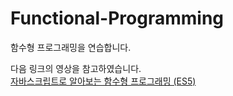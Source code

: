 # Functional-Programming
함수형 프로그래밍을 연습합니다.

다음 링크의 영상을 참고하였습니다. </br>
[자바스크립트로 알아보는 함수형 프로그래밍 (ES5)](https://www.inflearn.com/course/%ED%95%A8%EC%88%98%ED%98%95-%ED%94%84%EB%A1%9C%EA%B7%B8%EB%9E%98%EB%B0%8D/)
